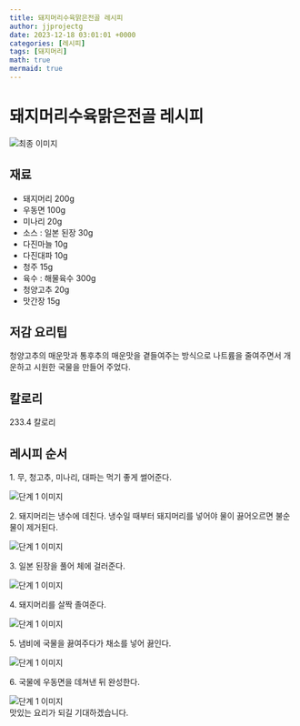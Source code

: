 ```yaml
---
title: 돼지머리수육맑은전골 레시피
author: jjprojectg
date: 2023-12-18 03:01:01 +0000
categories: [레시피]
tags: [돼지머리]
math: true
mermaid: true
---
```

<meta name="og:type" content="website"/>
<meta charset="UTF-8"/>
<div class="header">
  <h1>돼지머리수육맑은전골 레시피</h1>
</div>

<div class="container my-4">
  <div class="row">
    <div class="col-12 col-md-6">
      <div class="recipe-image">
        <img src="http://www.foodsafetykorea.go.kr/uploadimg/cook/10_00417_2.png" class="step-image" alt="최종 이미지"/>
      </div>
    </div>
    <div class="col-12 col-md-6">
      <div class="ingredients">
        <h2>재료</h2>
        <ul class="card">
          <li> 돼지머리 200g </li>
          <li>  우동면 100g </li>
          <li>  미나리 20g </li>
          <li> 소스 : 일본 된장 30g </li>
          <li>  다진마늘 10g </li>
          <li>  다진대파 10g </li>
          <li>  청주 15g </li>
          <li> 육수 : 해물육수 300g </li>
          <li>  청양고추 20g </li>
          <li>  맛간장 15g </li>
</ul>
      </div>
    </div>
    <div class="col-12 col-md-6">
      <div class="ingredients">
        <h2>저감 요리팁</h2>
        <div class="card"> 
          <p>
            청양고추의 매운맛과 통후추의 매운맛을 곁들여주는 방식으로 나트륨을 줄여주면서 개운하고 시원한 국물을 만들어 주었다.
          </p>
        </div>
      </div>
      <div class="ingredients">
        <h2>칼로리</h2>
        <div class="card"> 
          <p>
            233.4 칼로리
          </p>
        </div>
      </div>
    </div>
  </div>

  <h2 class="my-4">레시피 순서</h2>
  <div class="card recipe-card">
    <div class="card-body recipe-step">
      <p class="card-text step-description">1. 무, 청고추, 미나리, 대파는 먹기 좋게 썰어준다.</p>
      <img src="http://www.foodsafetykorea.go.kr/uploadimg/cook/20_00417_01.png" alt="단계 1 이미지" class="step-image"/>
    </div>
  </div>
  <div class="card recipe-card">
    <div class="card-body recipe-step">
      <p class="card-text step-description">2. 돼지머리는 냉수에 데친다. 냉수일 때부터
돼지머리를 넣어야 물이 끓어오르면 불순물이
제거된다.</p>
      <img src="http://www.foodsafetykorea.go.kr/uploadimg/cook/20_00417_02.png" alt="단계 1 이미지" class="step-image"/>
    </div>
  </div>
  <div class="card recipe-card">
    <div class="card-body recipe-step">
      <p class="card-text step-description">3. 일본 된장을 풀어 체에 걸러준다.</p>
      <img src="http://www.foodsafetykorea.go.kr/uploadimg/cook/20_00417_03.png" alt="단계 1 이미지" class="step-image"/>
    </div>
  </div>
  <div class="card recipe-card">
    <div class="card-body recipe-step">
      <p class="card-text step-description">4. 돼지머리를 살짝 졸여준다.</p>
      <img src="http://www.foodsafetykorea.go.kr/uploadimg/cook/20_00417_04.png" alt="단계 1 이미지" class="step-image"/>
    </div>
  </div>
  <div class="card recipe-card">
    <div class="card-body recipe-step">
      <p class="card-text step-description">5. 냄비에 국물을 끓여주다가 채소를 넣어 끓인다.</p>
      <img src="http://www.foodsafetykorea.go.kr/uploadimg/cook/20_00417_05.png" alt="단계 1 이미지" class="step-image"/>
    </div>
  </div>
  <div class="card recipe-card">
    <div class="card-body recipe-step">
      <p class="card-text step-description">6. 국물에 우동면을 데쳐낸 뒤 완성한다.</p>
      <img src="http://www.foodsafetykorea.go.kr/uploadimg/cook/20_00417_06.png" alt="단계 1 이미지" class="step-image"/>
    </div>
  </div>

</div>
맛있는 요리가 되길 기대하겠습니다.
